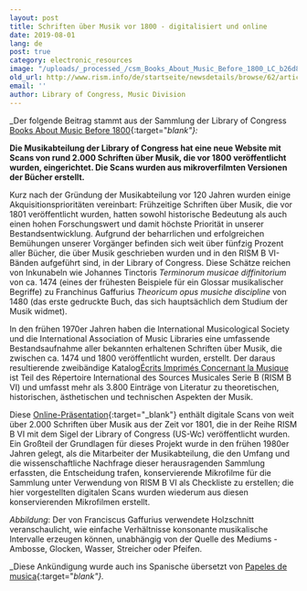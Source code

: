 ```yaml
---
layout: post
title: Schriften über Musik vor 1800 - digitalisiert und online
date: 2019-08-01
lang: de
post: true
category: electronic_resources
image: "/uploads/_processed_/csm_Books_About_Music_Before_1800_LC_b26d82da89.jpg"
old_url: http://www.rism.info/de/startseite/newsdetails/browse/62/article/64/books-about-music-before-1800-digitized-and-online.html
email: ''
author: Library of Congress, Music Division
---
```



_Der folgende Beitrag stammt aus der Sammlung der Library of Congress [Books About Music Before 1800](https://www.loc.gov/collections/books-about-music-before-1800/about-this-collection/){:target="_blank"}:_

**Die Musikabteilung der Library of Congress hat eine neue Website mit Scans von rund 2.000 Schriften über Musik, die vor 1800 veröffentlicht wurden, eingerichtet. Die Scans wurden aus mikroverfilmten Versionen der Bücher erstellt.**

Kurz nach der Gründung der Musikabteilung vor 120 Jahren wurden einige Akquisitionsprioritäten vereinbart: Frühzeitige Schriften über Musik, die vor 1801 veröffentlicht wurden, hatten sowohl historische Bedeutung als auch einen hohen Forschungswert und damit höchste Priorität in unserer Bestandsentwicklung. Aufgrund der beharrlichen und erfolgreichen Bemühungen unserer Vorgänger befinden sich weit über fünfzig Prozent aller Bücher, die über Musik geschrieben wurden und in den RISM B VI-Bänden aufgeführt sind, in der Library of Congress. Diese Schätze reichen von Inkunabeln wie Johannes Tinctoris _Terminorum musicae diffinitorium_ von ca. 1474 (eines der frühesten Beispiele für ein Glossar musikalischer Begriffe) zu Franchinus Gaffurius _Theoricum opus musiche discipline_ von 1480 (das erste gedruckte Buch, das sich hauptsächlich dem Studium der Musik widmet).

In den frühen 1970er Jahren haben die International Musicological Society und die International Association of Music Libraries eine umfassende Bestandsaufnahme aller bekannten erhaltenen Schriften über Musik, die zwischen ca. 1474 und 1800 veröffentlicht wurden, erstellt. Der daraus resultierende zweibändige Katalog[Écrits Imprimés Concernant la Musique](/de/publikationen.html#c2619) ist Teil des Répertoire International des Sources Musicales Serie B (RISM B VI) und umfasst mehr als 3.800 Einträge von Literatur zu theoretischen, historischen, ästhetischen und technischen Aspekten der Musik.

Diese [Online-Präsentation](https://www.loc.gov/collections/books-about-music-before-1800/){:target="_blank"} enthält digitale Scans von weit über 2.000 Schriften über Musik aus der Zeit vor 1801, die in der Reihe RISM B VI mit dem Sigel der Library of Congress (US-Wc) veröffentlicht wurden. Ein Großteil der Grundlagen für dieses Projekt wurde in den frühen 1980er Jahren gelegt, als die Mitarbeiter der Musikabteilung, die den Umfang und die wissenschaftliche Nachfrage dieser herausragenden Sammlung erfassten, die Entscheidung trafen, konservierende Mikrofilme für die Sammlung unter Verwendung von RISM B VI als Checkliste zu erstellen; die hier vorgestellten digitalen Scans wurden wiederum aus diesen konservierenden Mikrofilmen erstellt.

_Abbildung_: Der von Franciscus Gaffurius verwendete Holzschnitt veranschaulicht, wie einfache Verhältnisse konsonante musikalische Intervalle erzeugen können, unabhängig von der Quelle des Mediums - Ambosse, Glocken, Wasser, Streicher oder Pfeifen.

_Diese Ankündigung wurde auch ins Spanische übersetzt von [Papeles de musica](https://papelesdemusica.wordpress.com/2019/07/30/disponibles-a-texto-completo-dos-mil-libros-sobre-musica-de-la-loc-anteriores-a-1800/){:target="_blank"}._



<script type="text/javascript">var switchTo5x=true;</script><script type="text/javascript" src="http://w.sharethis.com/button/buttons.js"></script><script type="text/javascript">stLight.options({publisher: "9b601438-1ce1-49d8-bfd7-9cff5df54c17", doNotHash: false, doNotCopy: false, hashAddressBar: false});</script>